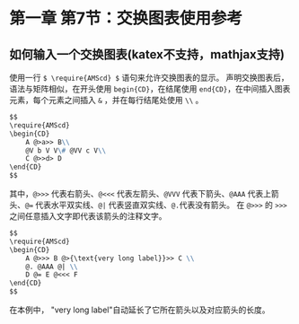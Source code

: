 # 第一章 第7节：交换图表使用参考

## 如何输入一个交换图表(katex不支持，mathjax支持)

使用一行 `$ \require{AMScd} $` 语句来允许交换图表的显示。
声明交换图表后，语法与矩阵相似，在开头使用 `begin{CD}`，在结尾使用 `end{CD}`，在中间插入图表元素，每个元素之间插入 `&` ，并在每行结尾处使用 `\\` 。

```markdown
$$
\require{AMScd}
\begin{CD}
    A @>a>> B\\
    @V b V V\# @VV c V\\
    C @>>d> D
\end{CD}
$$
```

其中，`@>>>` 代表右箭头、`@<<<` 代表左箭头、`@VVV` 代表下箭头、`@AAA` 代表上箭头、`@=` 代表水平双实线、`@|` 代表竖直双实线、`@.`代表没有箭头。
在 `@>>>` 的 `>>>` 之间任意插入文字即代表该箭头的注释文字。

```markdown
$$
\require{AMScd}
\begin{CD}
    A @>>> B @>{\text{very long label}}>> C \\
    @. @AAA @| \\
    D @= E @<<< F
\end{CD}
$$
```
在本例中， "very long label"自动延长了它所在箭头以及对应箭头的长度。